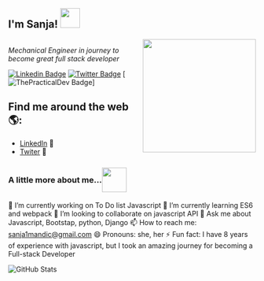 <div style = 'display: flex; align-items: center'><h2>I'm Sanja! <img src="https://c.tenor.com/xBymNb6cXyoAAAAi/kondochan-wave.gif" width="40"></h2></div>

<img align='right' src="https://i.pinimg.com/originals/7f/40/af/7f40afc019acbd8617c0da88b4a1aa24.png" width="230">
<p><em>Mechanical Engineer in journey to become great full stack developer</em></p>

[![Linkedin Badge](https://img.shields.io/badge/-Sanja%20Mandic-blue?style=flat-square&logo=Linkedin&logoColor=white&link=https://www.linkedin.com/in/sanja-mandic-823995a2/)](https://www.linkedin.com/in/sanja-mandic-823995a2//)
[![Twitter Badge](https://img.shields.io/badge/-@sanja42_-1ca0f1?style=flat-square&labelColor=1ca0f1&logo=twitter&logoColor=white&link=https://twitter.com/SanjaMandic42)](https://twitter.com/SanjaMandic42)
[![ThePracticalDev Badge](https://img.shields.io/badge/-SanjaMandic-0A0A0A?style=flat-square&labelColor=black&logo=dev.to&link=https://dev.to/sanja969)]


## Find me around the web 🌎: 

- <a href="https://www.linkedin.com/in/monicampowell/">LinkedIn</a> 💼
- <a href="https://twitter.com/SanjaMandic42">Twiter</a> 💼

### <div style = 'display: flex; align-items: center'><p>A little more about me...</p><img src="https://i0.wp.com/brightestyoungthings.com/wp-content/uploads/2014/02/despicable-me-gif.gif?fit=480%2C254&quality=100&ssl=1" width="50"></div>


  🔭 I’m currently working on To Do list Javascript
  🌱 I’m currently learning ES6 and webpack
  👯 I’m looking to collaborate on javascript API
  💬 Ask me about Javascript, Bootstap, python, Django
  📫 How to reach me: sanja1mandic@gmail.com
  😄 Pronouns: she, her
  ⚡ Fun fact: I have 8 years of experience with javascript, but I took an amazing journey for becoming a Full-stack Developer


<!--END_SECTION:waka-->
![GitHub Stats](https://github-readme-stats.vercel.app/api?username=Sanja969&theme=gruvbox)